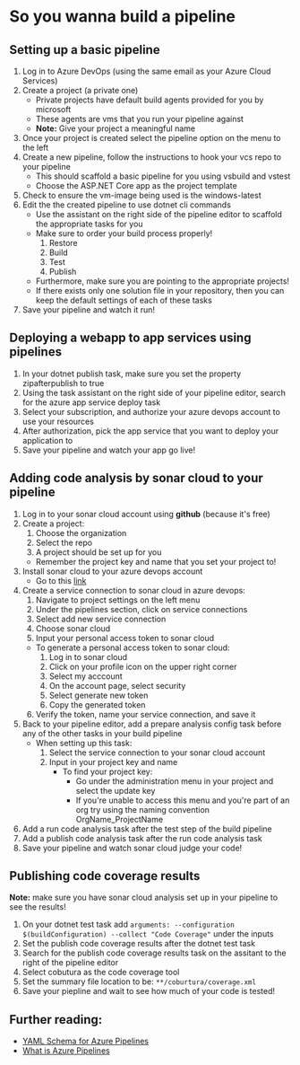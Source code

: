 # So you wanna build a pipeline

## Setting up a basic pipeline

1. Log in to Azure DevOps (using the same email as your Azure Cloud Services)
2. Create a project (a private one)
   - Private projects have default build agents provided for you by microsoft
   - These agents are vms that you run your pipeline against
   - **Note:** Give your project a meaningful name
3. Once your project is created select the pipeline option on the menu to the left
4. Create a new pipeline, follow the instructions to hook your vcs repo to your pipeline
   - This should scaffold a basic pipeline for you using vsbuild and vstest
   - Choose the ASP.NET Core app as the project template
5. Check to ensure the vm-image being used is the windows-latest
6. Edit the the created pipeline to use dotnet cli commands
   - Use the assistant on the right side of the pipeline editor to scaffold the appropriate tasks for you
   - Make sure to order your build process properly!
     1. Restore
     2. Build
     3. Test
     4. Publish
   - Furthermore, make sure you are pointing to the appropriate projects!
   - If there exists only one solution file in your repository, then you can keep the default settings of each of these tasks
7. Save your pipeline and watch it run!

## Deploying a webapp to app services using pipelines

1. In your dotnet publish task, make sure you set the property zipafterpublish to true
2. Using the task assistant on the right side of your pipeline editor, search for the azure app service deploy task
3. Select your subscription, and authorize your azure devops account to use your resources
4. After authorization, pick the app service that you want to deploy your application to
5. Save your pipeline and watch your app go live!

## Adding code analysis by sonar cloud to your pipeline

1. Log in to your sonar cloud account using **github** (because it's free)
2. Create a project:
   1. Choose the organization
   2. Select the repo
   3. A project should be set up for you
   - Remember the project key and name that you set your project to!
3. Install sonar cloud to your azure devops account
   - Go to this [link](https://marketplace.visualstudio.com/items?itemName=SonarSource.sonarcloud)
4. Create a service connection to sonar cloud in azure devops:
   1. Navigate to project settings on the left menu
   2. Under the pipelines section, click on service connections
   3. Select add new service connection
   4. Choose sonar cloud
   5. Input your personal access token to sonar cloud
   - To generate a personal access token to sonar cloud:
     1. Log in to sonar cloud
     2. Click on your profile icon on the upper right corner
     3. Select my acccount
     4. On the account page, select security
     5. Select generate new token
     6. Copy the generated token
   6. Verify the token, name your service connection, and save it
5. Back to your pipeline editor, add a prepare analysis config task before any of the other tasks in your build pipeline
   - When setting up this task:
     1. Select the service connection to your sonar cloud account
     2. Input in your project key and name
        - To find your project key:
          - Go under the administration menu in your project and select the update key
          - If you're unable to access this menu and you're part of an org try using the naming convention OrgName_ProjectName
6. Add a run code analysis task after the test step of the build pipeline
7. Add a publish code analysis task after the run code analysis task
8. Save your pipeline and watch sonar cloud judge your code!

## Publishing code coverage results

**Note:** make sure you have sonar cloud analysis set up in your pipeline to see the results!

1. On your dotnet test task add `arguments: --configuration $(buildConfiguration) --collect "Code Coverage"` under the inputs
2. Set the publish code coverage results after the dotnet test task
3. Search for the publish code coverage results task on the assitant to the right of the pipeline editor
4. Select cobutura as the code coverage tool
5. Set the summary file location to be: `**/coburtura/coverage.xml`
6. Save your piepline and wait to see how much of your code is tested!

## Further reading:

- [YAML Schema for Azure Pipelines](https://docs.microsoft.com/en-us/azure/devops/pipelines/yaml-schema?view=azure-devops&tabs=schema%2Cparameter-schema)
- [What is Azure Pipelines](https://docs.microsoft.com/en-us/azure/devops/pipelines/get-started/what-is-azure-pipelines?view=azure-devops)

